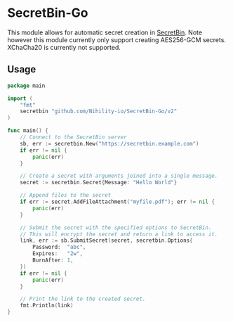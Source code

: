 # SecretBin-Go
This module allows for automatic secret creation in [SecretBin](https://github.com/Nihility-io/SecretBin). Note however this module currently only support creating AES256-GCM secrets. XChaCha20 is currently not supported.

## Usage
``` go
package main

import (
    "fmt"
	secretbin "github.com/Nihility-io/SecretBin-Go/v2"
)

func main() {
    // Connect to the SecretBin server
    sb, err := secretbin.New("https://secretbin.example.com")
    if err != nil {
        panic(err)
    }

    // Create a secret with arguments joined into a single message.
    secret := secretbin.Secret{Message: "Hello World"}

    // Append files to the secret
    if err := secret.AddFileAttachment("myfile.pdf"); err != nil {
        panic(err)
    }

    // Submit the secret with the specified options to SecretBin.
    // This will encrypt the secret and return a link to access it.
    link, err := sb.SubmitSecret(secret, secretbin.Options{
        Password:  "abc",
        Expires:   "2w",
        BurnAfter: 1,
    })
    if err != nil {
        panic(err)
    }

    // Print the link to the created secret.
    fmt.Println(link)
}
```